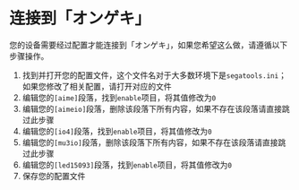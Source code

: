 # 连接到「オンゲキ」

您的设备需要经过配置才能连接到「オンゲキ」，如果您希望这么做，请遵循以下步骤操作。

1. 找到并打开您的配置文件，这个文件名对于大多数环境下是`segatools.ini`；如果您修改了相关配置，请打开对应的文件
2. 编辑您的`[aime]`段落，找到`enable`项目，将其值修改为`0`
3. 编辑您的`[aimeio]`段落，删除该段落下所有内容，如果不存在该段落请直接跳过此步骤
4. 编辑您的`[io4]`段落，找到`enable`项目，将其值修改为`0`
5. 编辑您的`[mu3io]`段落，删除该段落下所有内容，如果不存在该段落请直接跳过此步骤
6. 编辑您的`[led15093]`段落，找到`enable`项目，将其值修改为`0`
7. 保存您的配置文件
